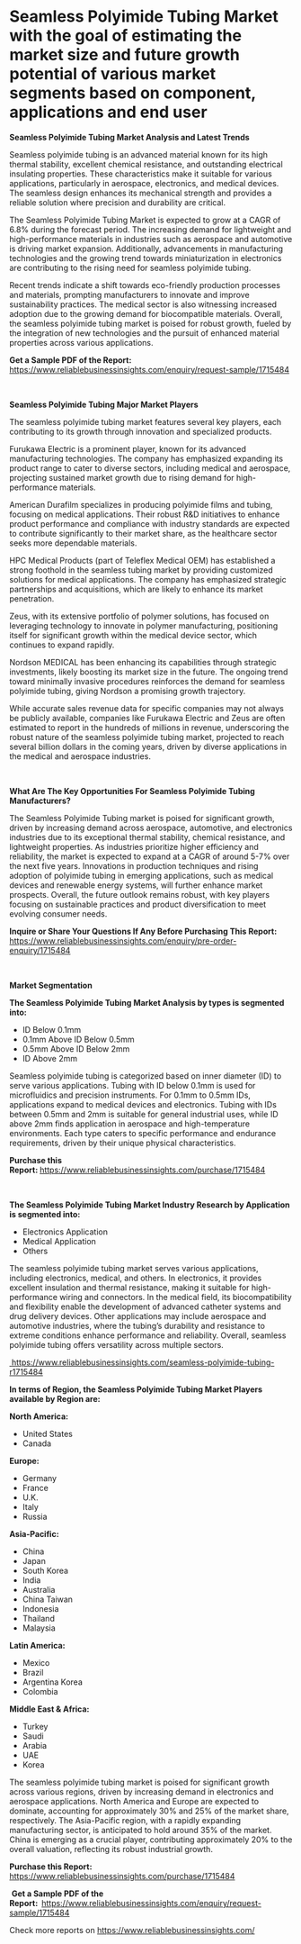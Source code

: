 <p><h1>Seamless Polyimide Tubing Market with the goal of estimating the market size and future growth potential of various market segments based on component, applications and end user</h1></p><p><strong>Seamless Polyimide Tubing Market Analysis and Latest Trends</strong></p>
<p><p>Seamless polyimide tubing is an advanced material known for its high thermal stability, excellent chemical resistance, and outstanding electrical insulating properties. These characteristics make it suitable for various applications, particularly in aerospace, electronics, and medical devices. The seamless design enhances its mechanical strength and provides a reliable solution where precision and durability are critical.</p><p>The Seamless Polyimide Tubing Market is expected to grow at a CAGR of 6.8% during the forecast period. The increasing demand for lightweight and high-performance materials in industries such as aerospace and automotive is driving market expansion. Additionally, advancements in manufacturing technologies and the growing trend towards miniaturization in electronics are contributing to the rising need for seamless polyimide tubing.</p><p>Recent trends indicate a shift towards eco-friendly production processes and materials, prompting manufacturers to innovate and improve sustainability practices. The medical sector is also witnessing increased adoption due to the growing demand for biocompatible materials. Overall, the seamless polyimide tubing market is poised for robust growth, fueled by the integration of new technologies and the pursuit of enhanced material properties across various applications.</p></p>
<p><strong>Get a Sample PDF of the Report:&nbsp;</strong> <a href="https://www.reliablebusinessinsights.com/enquiry/request-sample/1715484?utm_campaign=2811&utm_medium=2&utm_source=Github&utm_content=ia&utm_term=28032025&utm_id=seamless-polyimide-tubing">https://www.reliablebusinessinsights.com/enquiry/request-sample/1715484</a></p>
<p>&nbsp;</p>
<p><strong>Seamless Polyimide Tubing Major Market Players</strong></p>
<p><p>The seamless polyimide tubing market features several key players, each contributing to its growth through innovation and specialized products. </p><p>Furukawa Electric is a prominent player, known for its advanced manufacturing technologies. The company has emphasized expanding its product range to cater to diverse sectors, including medical and aerospace, projecting sustained market growth due to rising demand for high-performance materials.</p><p>American Durafilm specializes in producing polyimide films and tubing, focusing on medical applications. Their robust R&D initiatives to enhance product performance and compliance with industry standards are expected to contribute significantly to their market share, as the healthcare sector seeks more dependable materials.</p><p>HPC Medical Products (part of Teleflex Medical OEM) has established a strong foothold in the seamless tubing market by providing customized solutions for medical applications. The company has emphasized strategic partnerships and acquisitions, which are likely to enhance its market penetration.</p><p>Zeus, with its extensive portfolio of polymer solutions, has focused on leveraging technology to innovate in polymer manufacturing, positioning itself for significant growth within the medical device sector, which continues to expand rapidly.</p><p>Nordson MEDICAL has been enhancing its capabilities through strategic investments, likely boosting its market size in the future. The ongoing trend toward minimally invasive procedures reinforces the demand for seamless polyimide tubing, giving Nordson a promising growth trajectory.</p><p>While accurate sales revenue data for specific companies may not always be publicly available, companies like Furukawa Electric and Zeus are often estimated to report in the hundreds of millions in revenue, underscoring the robust nature of the seamless polyimide tubing market, projected to reach several billion dollars in the coming years, driven by diverse applications in the medical and aerospace industries.</p></p>
<p>&nbsp;</p>
<p><strong>What Are The Key Opportunities For Seamless Polyimide Tubing Manufacturers?</strong></p>
<p><p>The Seamless Polyimide Tubing market is poised for significant growth, driven by increasing demand across aerospace, automotive, and electronics industries due to its exceptional thermal stability, chemical resistance, and lightweight properties. As industries prioritize higher efficiency and reliability, the market is expected to expand at a CAGR of around 5-7% over the next five years. Innovations in production techniques and rising adoption of polyimide tubing in emerging applications, such as medical devices and renewable energy systems, will further enhance market prospects. Overall, the future outlook remains robust, with key players focusing on sustainable practices and product diversification to meet evolving consumer needs.</p></p>
<p><strong>Inquire or Share Your Questions If Any Before Purchasing This Report:</strong> <a href="https://www.reliablebusinessinsights.com/enquiry/pre-order-enquiry/1715484?utm_campaign=2811&utm_medium=2&utm_source=Github&utm_content=ia&utm_term=28032025&utm_id=seamless-polyimide-tubing">https://www.reliablebusinessinsights.com/enquiry/pre-order-enquiry/1715484</a></p>
<p>&nbsp;</p>
<p><strong>Market Segmentation</strong></p>
<p><strong>The Seamless Polyimide Tubing Market Analysis by types is segmented into:</strong></p>
<p><ul><li>ID Below 0.1mm</li><li>0.1mm Above ID Below 0.5mm</li><li>0.5mm Above ID Below 2mm</li><li>ID Above 2mm</li></ul></p>
<p><p>Seamless polyimide tubing is categorized based on inner diameter (ID) to serve various applications. Tubing with ID below 0.1mm is used for microfluidics and precision instruments. For 0.1mm to 0.5mm IDs, applications expand to medical devices and electronics. Tubing with IDs between 0.5mm and 2mm is suitable for general industrial uses, while ID above 2mm finds application in aerospace and high-temperature environments. Each type caters to specific performance and endurance requirements, driven by their unique physical characteristics.</p></p>
<p><strong>Purchase this Report:&nbsp;</strong><a href="https://www.reliablebusinessinsights.com/purchase/1715484?utm_campaign=2811&utm_medium=2&utm_source=Github&utm_content=ia&utm_term=28032025&utm_id=seamless-polyimide-tubing">https://www.reliablebusinessinsights.com/purchase/1715484</a></p>
<p>&nbsp;</p>
<p><strong>The Seamless Polyimide Tubing Market Industry Research by Application is segmented into:</strong></p>
<p><ul><li>Electronics Application</li><li>Medical Application</li><li>Others</li></ul></p>
<p><p>The seamless polyimide tubing market serves various applications, including electronics, medical, and others. In electronics, it provides excellent insulation and thermal resistance, making it suitable for high-performance wiring and connectors. In the medical field, its biocompatibility and flexibility enable the development of advanced catheter systems and drug delivery devices. Other applications may include aerospace and automotive industries, where the tubing’s durability and resistance to extreme conditions enhance performance and reliability. Overall, seamless polyimide tubing offers versatility across multiple sectors.</p></p>
<p><a href="https://www.reliablebusinessinsights.com/seamless-polyimide-tubing-r1715484?utm_campaign=2811&utm_medium=2&utm_source=Github&utm_content=ia&utm_term=28032025&utm_id=seamless-polyimide-tubing">&nbsp;https://www.reliablebusinessinsights.com/seamless-polyimide-tubing-r1715484</a></p>
<p><strong>In terms of Region, the Seamless Polyimide Tubing Market Players available by Region are:</strong></p>
<p>
    <p> <strong> North America: </strong>
        <ul>
            <li>United States</li>
            <li>Canada</li>
        </ul>
        </p> 
    <p> <strong> Europe: </strong>
        <ul>
            <li>Germany</li>
            <li>France</li>
            <li>U.K.</li>
            <li>Italy</li>
            <li>Russia</li>
        </ul>
        </p> 
    <p> <strong> Asia-Pacific: </strong>
        <ul>
            <li>China</li>
            <li>Japan</li>
            <li>South Korea</li>
            <li>India</li>
            <li>Australia</li>
            <li>China Taiwan</li>
            <li>Indonesia</li>
            <li>Thailand</li>
            <li>Malaysia</li>
        </ul>
        </p> 
    <p> <strong> Latin America: </strong>
        <ul>
            <li>Mexico</li>
            <li>Brazil</li>
            <li>Argentina Korea</li>
            <li>Colombia</li>
        </ul>
        </p> 
    <p> <strong> Middle East & Africa: </strong>
        <ul>
            <li>Turkey</li>
            <li>Saudi</li>
            <li>Arabia</li>
            <li>UAE</li>
            <li>Korea</li>
        </ul>
    </p>
    </p>
<p><p>The seamless polyimide tubing market is poised for significant growth across various regions, driven by increasing demand in electronics and aerospace applications. North America and Europe are expected to dominate, accounting for approximately 30% and 25% of the market share, respectively. The Asia-Pacific region, with a rapidly expanding manufacturing sector, is anticipated to hold around 35% of the market. China is emerging as a crucial player, contributing approximately 20% to the overall valuation, reflecting its robust industrial growth.</p></p>
<p><strong>Purchase this Report: </strong><a href="https://www.reliablebusinessinsights.com/purchase/1715484?utm_campaign=2811&utm_medium=2&utm_source=Github&utm_content=ia&utm_term=28032025&utm_id=seamless-polyimide-tubing">https://www.reliablebusinessinsights.com/purchase/1715484</a></p>
<p>&nbsp;<strong>Get a Sample PDF of the Report:&nbsp;&nbsp;</strong><a href="https://www.reliablebusinessinsights.com/enquiry/request-sample/1715484?utm_campaign=2811&utm_medium=2&utm_source=Github&utm_content=ia&utm_term=28032025&utm_id=seamless-polyimide-tubing">https://www.reliablebusinessinsights.com/enquiry/request-sample/1715484</a></p>
<p><strong></strong></p>
<p>Check more reports on <a href="https://www.reliablebusinessinsights.com/?utm_campaign=2811&utm_medium=2&utm_source=Github&utm_content=ia&utm_term=28032025&utm_id=seamless-polyimide-tubing">https://www.reliablebusinessinsights.com/</a></p>